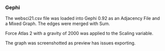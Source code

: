 ### Gephi

The websci21.csv file was loaded into Gephi 0.92 as an Adjacency File and a Mixed Graph. The edges were merged with Sum. 

Force Atlas 2 with a gravity of 2000 was applied to the Scaling variable. 

The graph was screenshotted as preview has issues exporting.
 
